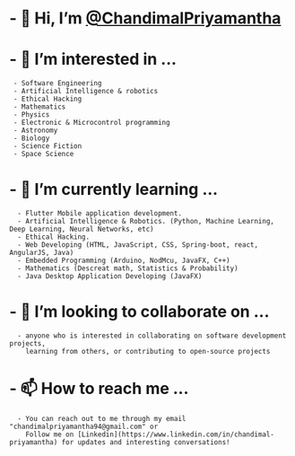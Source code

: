 # - 👋 Hi, I’m [@ChandimalPriyamantha](https://github.com/ChandimalPriyamantha)

# - 👀 I’m interested in ...
     - Software Engineering
     - Artificial Intelligence & robotics
     - Ethical Hacking
     - Mathematics
     - Physics
     - Electronic & Microcontrol programming
     - Astronomy
     - Biology
     - Science Fiction 
     - Space Science
  
# - 🌱 I’m currently learning ...
      - Flutter Mobile application development.
      - Artificial Intelligence & Robotics. (Python, Machine Learning, Deep Learning, Neural Networks, etc)
      - Ethical Hacking.
      - Web Developing (HTML, JavaScript, CSS, Spring-boot, react, AngularJS, Java)
      - Embedded Programming (Arduino, NodMcu, JavaFX, C++) 
      - Mathematics (Descreat math, Statistics & Probability)
      - Java Desktop Application Developing (JavaFX)
      
# - 💞️ I’m looking to collaborate on ...
      - anyone who is interested in collaborating on software development projects, 
        learning from others, or contributing to open-source projects
        
# - 📫 How to reach me ...
      - You can reach out to me through my email "chandimalpriyamantha94@gmail.com" or 
        Follow me on [Linkedin](https://www.linkedin.com/in/chandimal-priyamantha) for updates and interesting conversations!
  
  
  


<!-- Proudly created with GPRM ( https://gprm.itsvg.in ) -->
